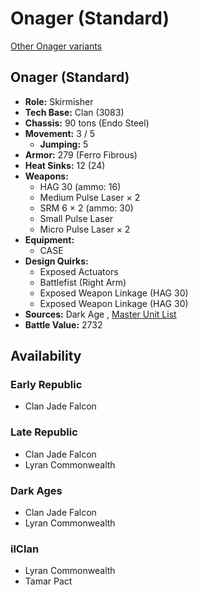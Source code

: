 # Onager (Standard) 

[Other Onager variants](../onager.md) 

## Onager (Standard) 

- **Role:** Skirmisher 
- **Tech Base:** Clan (3083) 
- **Chassis:** 90 tons (Endo Steel) 
- **Movement:** 3 / 5 
  - **Jumping:** 5 
- **Armor:** 279 (Ferro Fibrous) 
- **Heat Sinks:** 12 (24) 
- **Weapons:** 
  - HAG 30 (ammo: 16) 
  - Medium Pulse Laser × 2 
  - SRM 6 × 2 (ammo: 30) 
  - Small Pulse Laser 
  - Micro Pulse Laser × 2 
- **Equipment:** 
  - CASE 
- **Design Quirks:** 
  - Exposed Actuators 
  - Battlefist (Right Arm) 
  - Exposed Weapon Linkage (HAG 30) 
  - Exposed Weapon Linkage (HAG 30) 
- **Sources:** Dark Age , [Master Unit List](http://masterunitlist.info/Unit/Details/2319) 
- **Battle Value:** 2732 

## Availability 

### Early Republic 

- Clan Jade Falcon 

### Late Republic 

- Clan Jade Falcon 
- Lyran Commonwealth 

### Dark Ages 

- Clan Jade Falcon 
- Lyran Commonwealth 

### ilClan 

- Lyran Commonwealth 
- Tamar Pact 

